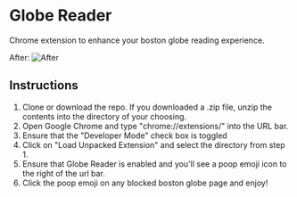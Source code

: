 # Globe Reader
Chrome extension to enhance your boston globe reading experience.

After:
![After](https://ibb.co/bJV3q5)


## Instructions
1. Clone or download the repo.  If you downloaded a .zip file, unzip the contents into the directory of your choosing.
2. Open Google Chrome and type "chrome://extensions/" into the URL bar.
3. Ensure that the "Developer Mode" check box is toggled
4. Click on "Load Unpacked Extension" and select the directory from step 1.
5. Ensure that Globe Reader is enabled and you'll see a poop emoji icon to the right of the url bar.
6. Click the poop emoji on any blocked boston globe page and enjoy!
